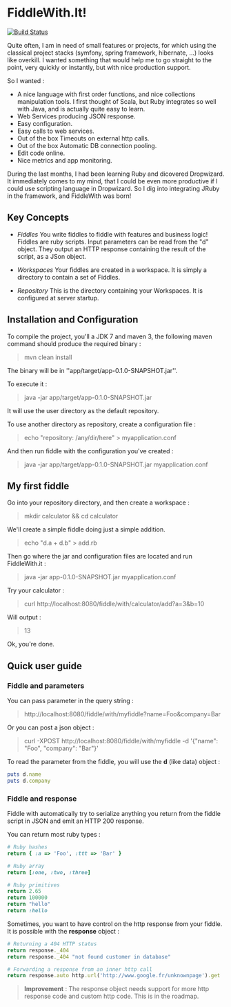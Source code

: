 FiddleWith.It!
======

[![Build Status](https://travis-ci.org/cedricbou/FiddleWith.png?branch=master)](https://travis-ci.org/cedricbou/FiddleWith)

Quite often, I am in need of small features or projects, for which
using the classical project stacks (symfony, spring framework, hibernate,
...) looks like overkill. I wanted something that would help me to go
straight to the point, very quickly or instantly, but with nice production
support.

So I wanted :
* A nice language with first order functions, and nice collections manipulation tools. I first thought of Scala, but Ruby integrates so well with Java, and is actually quite easy to learn.
* Web Services producing JSON response.
* Easy configuration.
* Easy calls to web services.
* Out of the box Timeouts on external http calls.
* Out of the box Automatic DB connection pooling.
* Edit code online.
* Nice metrics and app monitoring.

During the last months, I had been learning Ruby and dicovered Dropwizard. It
immediately comes to my mind, that I could be even more productive if I could
use scripting language in Dropwizard. So I dig into integrating JRuby in the
framework, and FiddleWith was born!
 

Key Concepts
--------

* *Fiddles*
  You write fiddles to fiddle with features and business logic! Fiddles are
  ruby scripts. Input parameters can be read from the "d" object. They output
  an HTTP response containing the result of the script, as a JSon object.

* *Workspaces*
  Your fiddles are created in a workspace. It is simply a directory to contain
  a set of Fiddles.
  
* *Repository*
  This is the directory containing your Workspaces. It is configured at server
  startup.
  

Installation and Configuration
------------------------------

To compile the project, you'll a JDK 7 and maven 3, the following maven command should produce the required binary :

> mvn clean install

The binary will be in ''app/target/app-0.1.0-SNAPSHOT.jar''.

To execute it :

> java -jar app/target/app-0.1.0-SNAPSHOT.jar

It will use the user directory as the default repository.

To use another directory as repository, create a configuration file :

> echo "repository: /any/dir/here" > myapplication.conf

And then run fiddle with the configuration you've created :

> java -jar app/target/app-0.1.0-SNAPSHOT.jar myapplication.conf


My first fiddle
---------------

Go into your repository directory, and then create a workspace :

> mkdir calculator && cd calculator

We'll create a simple fiddle doing just a simple addition.

> echo "d.a + d.b" > add.rb

Then go where the jar and configuration files are located and run FiddleWith.it :

> java -jar app-0.1.0-SNAPSHOT.jar myapplication.conf

Try your calculator :

> curl http://localhost:8080/fiddle/with/calculator/add?a=3&b=10

Will output :

> 13

Ok, you're done.


Quick user guide
----------------

### Fiddle and parameters ###

You can pass parameter in the query string :

> http://localhost:8080/fiddle/with/myfiddle?name=Foo&company=Bar

Or you can post a json object :

> curl -XPOST http://localhost:8080/fiddle/with/myfiddle -d '{"name": "Foo", "company": "Bar"}'

To read the parameter from the fiddle, you will use the **d** (like data) object :

```ruby
puts d.name
puts d.company
```

### Fiddle and response ###

Fiddle with automatically try to serialize anything you return from the fiddle script in JSON and emit an HTTP 200 response.

You can return most ruby types :

```ruby
# Ruby hashes
return { :a => 'Foo', :ttt => 'Bar' }

# Ruby array 
return [:one, :two, :three]

# Ruby primitives
return 2.65
return 100000
return "hello"
return :hello
```

Sometimes, you want to have control on the http response from your fiddle. It is possible with the **response** object :

```ruby
# Returning a 404 HTTP status
return response._404
return response._404 "not found customer in database"

# Forwarding a response from an inner http call
return response.auto http.url('http://www.google.fr/unknownpage').get
```

> **Improvement** : The response object needs support for more http response code and custom http code.
> This is in the roadmap.









